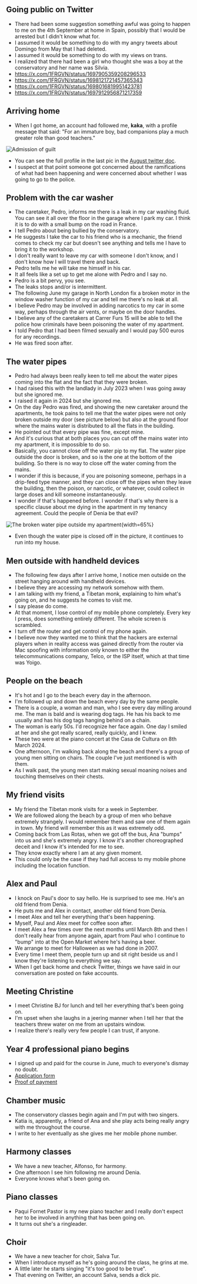 ## Going public on Twitter

- There had been some suggestion something awful was going to happen to me on the 4th September at home in Spain, possibly that I would be arrested but I didn't know what for.
- I assumed it would be something to do with my angry tweets about Domingo from May that I had deleted.
- I assumed it would be something to do with my views on trans.
- I realized that there had been a girl who thought she was a boy at the conservatory and her name was Silvia.
- https://x.com/1FRGVN/status/1697905359208296533
- https://x.com/1FRGVN/status/1698121721457365343
- https://x.com/1FRGVN/status/1698016819951423781
- https://x.com/1FRGVN/status/1697912956871217359

## Arriving home

- When I got home, an account had followed me, **kaka**, with a profile message that said: "For an immature boy, bad companions play a much greater role than good teachers." 

![Admission of guilt](../../content/images/admission%20of%20guilt.png)

- You can see the full profile in the last pic in the [August twitter doc](../../content/tweets/august-2023-twitter.pdf).
- I suspect at that point someone got concerned about the ramifications of what had been happening and were concerned about whether I was going to go to the police.

## Problem with the car washer

- The caretaker, Pedro, informs me there is a leak in my car washing fluid. You can see it all over the floor in the garage where I park my car. I think it is to do with a small bump on the road in France.
- I tell Pedro about being bullied by the conservatory.
- He suggests I take the car to his friend who is a mechanic, the friend comes to check my car but doesn't see anything and tells me I have to bring it to the workshop.
- I don't really want to leave my car with someone I don't know, and I don't know how I will travel there and back.
- Pedro tells me he will take me himself in his car.
- It all feels like a set up to get me alone with Pedro and I say no.
- Pedro is a bit pervy, you see.
- The leaks stops and/or is intermittent.
- The following June my garage in North London fix a broken motor in the window washer function of my car and tell me there's no leak at all.
- I believe Pedro may be involved in adding narcotics to my car in some way, perhaps through the air vents, or maybe on the door handles.
- I believe any of the caretakers at Carrer Furs 15 will be able to tell the police how criminals have been poisoning the water of my apartment.
- I told Pedro that I had been filmed sexually and I would pay 500 euros for any recordings.
- He was fired soon after.

## The water pipes

- Pedro had always been really keen to tell me about the water pipes coming into the flat and the fact that they were broken.
- I had raised this with the landlady in July 2023 when I was going away but she ignored me.
- I raised it again in 2024 but she ignored me.
- On the day Pedro was fired, and showing the new caretaker around the apartments, he took pains to tell me that the water pipes were not only broken outside my door (see picture below) but also at the ground floor where the mains water is distributed to all the flats in the building.
- He pointed out that every pipe was fine, except mine.
- And it's curious that at both places you can cut off the mains water into my apartment, it is impossible to do so.
- Basically, you cannot close off the water pip to my flat. The water pipe outside the door is broken, and so is the one at the bottom of the building. So there is no way to close off the water coming from the mains.
- I wonder if this is because, if you are poisoning someone, perhaps in a drip-feed type manner, and they can close off the pipes when they leave the building, then the poison, or narcotic, or whatever, could collect in large doses and kill someone instantaneously. 
- I wonder if that's happened before. I wonder if that's why there is a specific clause about me dying in the apartment in my tenancy agreement. Could the people of Denia be that evil?

![The broken water pipe outside my apartment](../../content/images/water-pipes.JPG){width=65%}

- Even though the water pipe is closed off in the picture, it continues to run into my house.

## Men outside with handheld devices

- The following few days after I arrive home, I notice men outside on the street hanging around with handheld devices.
- I believe they are accessing my network somehow with them.
- I am talking with my friend, a Tibetan monk, explaining to him what's going on, and he suggests he comes to visit me.
- I say please do come.
- At that moment, I lose control of my mobile phone completely. Every key I press, does something entirely different. The whole screen is scrambled.
- I turn off the router and get control of my phone again.
- I believe now they wanted me to think that the hackers are external players when in reality access was gained directly from the router via Mac spoofing with information only known to either the telecommunications company, Telco, or the ISP itself, which at that time was Yoigo.

## People on the beach

- It's hot and I go to the beach every day in the afternoon.
- I'm followed up and down the beach every day by the same people.
- There is a couple, a woman and man, who I see every day milling around me. The man is bald and is wearing dog tags. He has his back to me usually and has his dog tags hanging behind on a chain.
- The woman is early 50s. I'd recognize her face again. One day I smiled at her and she got really scared, really quickly, and I knew.
- These two were at the piano concert at the Casa de Cultura on 8th March 2024.
- One afternoon, I'm walking back along the beach and there's a group of young men sitting on chairs. The couple I've just mentioned is with them.
- As I walk past, the young men start making sexual moaning noises and touching themselves on their chests.

## My friend visits

- My friend the Tibetan monk visits for a week in September.
- We are followed along the beach by a group of men who behave extremely strangely. I would remember them and saw one of them again in town. My friend will remember this as it was extremely odd.
- Coming back from Las Rotas, when we got off the bus, Ana "bumps" into us and she's extremely angry. I know it's another choreographed deceit and I know it's intended for me to see.
- They know exactly where I am at any given moment.
- This could only be the case if they had full access to my mobile phone including the location function.

## Alex and Paul

- I knock on Paul's door to say hello. He is surprised to see me. He's an old friend from Denia.
- He puts me and Alex in contact, another old friend from Denia.
- I meet Alex and tell her everything that's been happening. 
- Myself, Paul and Alex meet for coffee soon after.
- I meet Alex a few times over the next months until March 8th and then I don't really hear from anyone again, apart from Paul who I continue to "bump" into at the Open Market where he's having a beer.
- We arrange to meet for Halloween as we had done in 2007.
- Every time I meet them, people turn up and sit right beside us and I know they're listening to everything we say.
- When I get back home and check Twitter, things we have said in our conversation are posted on fake accounts.

## Meeting Christine

- I meet Christine BJ for lunch and tell her everything that's been going on.
- I'm upset when she laughs in a jeering manner when I tell her that the teachers threw water on me from an upstairs window.
- I realize there's really very few people I can trust, if anyone.

## Year 4 professional piano begins

- I signed up and paid for the course in June, much to everyone's dismay no doubt.
- [Application form](../../content/documents/papeles-conservatorio/KATHARINE%20MARGARET%20MURPHY%20-%20MATRICULA.pdf)
- [Proof of payment](../../content/documents/papeles-conservatorio/KATHARINE%20MARGARET%20MURPHY%20-%20pago.pdf)

## Chamber music

- The conservatory classes begin again and I'm put with two singers.
- Katia is, apparently, a friend of Ana and she play acts being really angry with me throughout the course.
- I write to her eventually as she gives me her mobile phone number.

## Harmony classes

- We have a new teacher, Alfonso, for harmony.
- One afternoon I see him following me around Denia.
- Everyone knows what's been going on.

## Piano classes

- Paqui Fornet Pastor is my new piano teacher and I really don't expect her to be involved in anything that has been going on.
- It turns out she's a ringleader.

## Choir

- We have a new teacher for choir, Salva Tur.
- When I introduce myself as he's going around the class, he grins at me.
- A little later he starts singing "it's too good to be true".
- That evening on Twitter, an account Salva, sends a dick pic.

